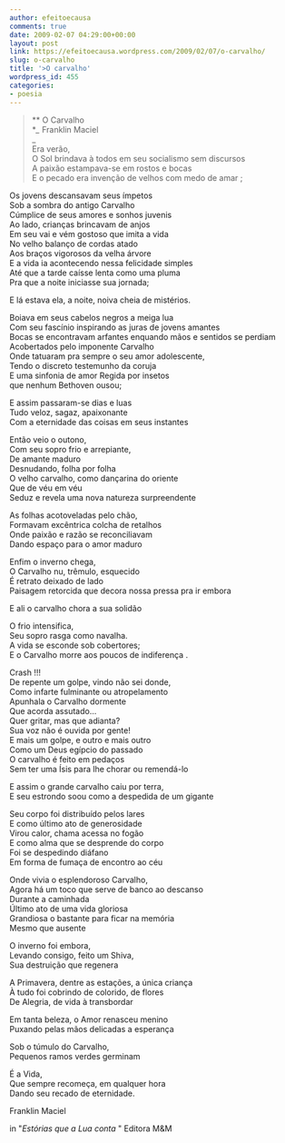 ```yaml
---
author: efeitoecausa
comments: true
date: 2009-02-07 04:29:00+00:00
layout: post
link: https://efeitoecausa.wordpress.com/2009/02/07/o-carvalho/
slug: o-carvalho
title: '>O carvalho'
wordpress_id: 455
categories:
- poesia
---
```


>** O Carvalho  
**_* Franklin Maciel  
_  
Era verão,  
O Sol brindava à todos em seu socialismo sem discursos  
A paixão estampava-se em rostos e bocas  
E o pecado era invenção de velhos com medo de amar ;  
  
Os jovens descansavam seus ímpetos  
Sob a sombra do antigo Carvalho  
Cúmplice de seus amores e sonhos juvenis  
Ao lado, crianças brincavam de anjos  
Em seu vai e vém gostoso que imita a vida  
No velho balanço de cordas atado  
Aos braços vigorosos da velha árvore  
E a vida ia acontecendo nessa felicidade simples  
Até que a tarde caísse lenta como uma pluma  
Pra que a noite iniciasse sua jornada;  
  
E lá estava ela, a noite, noiva cheia de mistérios.  
  
Boiava em seus cabelos negros a meiga lua  
Com seu fascínio inspirando as juras de jovens amantes  
Bocas se encontravam arfantes enquando mãos e sentidos se perdiam  
Acobertados pelo imponente Carvalho  
Onde tatuaram pra sempre o seu amor adolescente,  
Tendo o discreto testemunho da coruja  
E uma sinfonia de amor Regida por insetos  
que nenhum Bethoven ousou;  
  
E assim passaram-se dias e luas  
Tudo veloz, sagaz, apaixonante  
Com a eternidade das coisas em seus instantes  
  
Então veio o outono,  
Com seu sopro frio e arrepiante,  
De amante maduro  
Desnudando, folha por folha  
O velho carvalho, como dançarina do oriente  
Que de véu em véu  
Seduz e revela uma nova natureza surpreendente  
  
As folhas acotoveladas pelo chão,  
Formavam excêntrica colcha de retalhos  
Onde  paixão e razão se reconciliavam  
Dando espaço para o amor maduro  
  
Enfim o inverno chega,  
O Carvalho nu, trêmulo, esquecido  
É retrato deixado de lado  
Paisagem retorcida que decora nossa pressa pra ir embora  
  
E ali o carvalho chora a sua solidão  
  
O frio intensifica,  
Seu sopro rasga como navalha.  
A vida se esconde sob cobertores;  
E o Carvalho morre aos poucos de indiferença .  
  
Crash !!!  
De repente um golpe, vindo não sei donde,  
Como infarte fulminante ou atropelamento  
Apunhala o Carvalho dormente  
Que acorda assutado...  
Quer gritar, mas que adianta?  
Sua voz não é ouvida por gente!  
E mais um golpe, e outro e mais outro  
Como um Deus egípcio do passado  
O carvalho é feito em pedaços  
Sem ter uma Ísis para lhe chorar ou remendá-lo  
  
E assim o grande carvalho caiu por terra,  
E seu estrondo soou como a despedida de um gigante  
  
Seu corpo foi distribuído pelos lares  
E como último ato de generosidade  
Virou calor, chama acessa no fogão  
E como alma que se desprende do corpo  
Foi se despedindo diáfano  
Em forma de fumaça de encontro ao céu  
  
Onde vivia o esplendoroso Carvalho,  
Agora há um toco que serve de banco ao descanso  
Durante a caminhada  
Último ato de uma vida gloriosa  
Grandiosa o bastante para ficar na memória  
Mesmo que ausente  
  
O inverno foi embora,  
Levando consigo, feito um Shiva,  
Sua destruição que regenera  
  
A Primavera, dentre as estações, a única criança  
À tudo foi cobrindo de colorido, de flores  
De Alegria, de vida à transbordar  
  
Em tanta beleza, o Amor renasceu menino  
Puxando pelas mãos delicadas a esperança  
  
Sob o túmulo do Carvalho,  
Pequenos ramos verdes germinam  
  
É a Vida,  
Que sempre recomeça, em qualquer hora  
Dando seu recado de eternidade.  
                                                                   
Franklin Maciel  
                                                  
in "_Estórias que a Lua conta_ " Editora M&M
